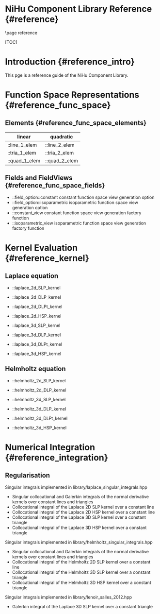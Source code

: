 NiHu Component Library Reference {#reference}
================================

\page reference

[TOC]

Introduction {#reference_intro}
============

This pge is a reference guide of the NiHu Component Library.

Function Space Representations {#reference_func_space}
==============================

Elements {#reference_func_space_elements}
--------

 linear        | quadratic
---------------|---------------
 ::line_1_elem | ::line_2_elem 
 ::tria_1_elem | ::tria_2_elem 
 ::quad_1_elem | ::quad_2_elem 

Fields and FieldViews {#reference_func_space_fields}
---------------------

- ::field_option::constant constant function space view generation option
- ::field_option::isoparametric isoparametric function space view generation option
- ::constant_view constant function space view generation factory function
- ::isoparametric_view isoparametric function space view generation factory function

Kernel Evaluation {#reference_kernel}
=================

Laplace equation
----------------

- ::laplace_2d_SLP_kernel
- ::laplace_2d_DLP_kernel
- ::laplace_2d_DLPt_kernel
- ::laplace_2d_HSP_kernel

- ::laplace_3d_SLP_kernel
- ::laplace_3d_DLP_kernel
- ::laplace_3d_DLPt_kernel
- ::laplace_3d_HSP_kernel

Helmholtz equation
------------------

- ::helmholtz_2d_SLP_kernel
- ::helmholtz_2d_DLP_kernel

- ::helmholtz_3d_SLP_kernel
- ::helmholtz_3d_DLP_kernel
- ::helmholtz_3d_DLPt_kernel
- ::helmholtz_3d_HSP_kernel

Numerical Integration {#reference_integration}
=====================

Regularisation
--------------

Singular integrals implemented in library/laplace_singular_integrals.hpp

- Singular collocational and Galerkin integrals of the normal derivative kernels over constant lines and triangles
- Collocational integral of the Laplace 2D SLP kernel over a constant line
- Collocational integral of the Laplace 2D HSP kernel over a constant line
- Collocational integral of the Laplace 3D SLP kernel over a constant triangle
- Collocational integral of the Laplace 3D HSP kernel over a constant triangle

Singular integrals implemented in library/helmholtz_singular_integrals.hpp

- Singular collocational and Galerkin integrals of the normal derivative kernels over constant lines and triangles
- Collocational integral of the Helmholtz 2D SLP kernel over a constant line
- Collocational integral of the Helmholtz 3D SLP kernel over a constant triangle
- Collocational integral of the Helmholtz 3D HSP kernel over a constant triangle

Singular integrals implemented in library/lenoir_salles_2012.hpp

- Galerkin integral of the Laplace 3D SLP kernel over a constant triangle

